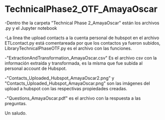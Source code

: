 # TechnicalPhase2_OTF_AmayaOscar

-Dentro the la carpeta "Technical Phase 2_AmayaOscar" están los archivos .py y el Jupyter notebook

-La linea the upload contacts a la cuenta personal de hubspot en el archivo ETLcontact.py está comentareada por que los contactos ya fueron subidos, LibraryTechnicalPhaseOTF.py es el archivo con las funciones.

-"ExtractionAndTransformation_AmayaOscar.csv" Es el archivo csv con la información extraída y transformada, es la mísma que fue subida al personal account de Hubspot.

-"Contacts_Uploaded_Hubspot_AmayaOscar2.png" y "Contacts_Uploaded_Hubspot_AmayaOscar.png" son las imágenes del upload a hubspot con las respectivas propiedades creadas.

-"Questions_AmayaOscar.pdf" es el archivo con la respuesta a las preguntas.

Un saludo.
